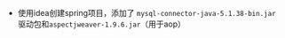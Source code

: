 * 使用idea创建spring项目，添加了 `mysql-connector-java-5.1.38-bin.jar` 驱动包和`aspectjweaver-1.9.6.jar`（用于aop）
   
